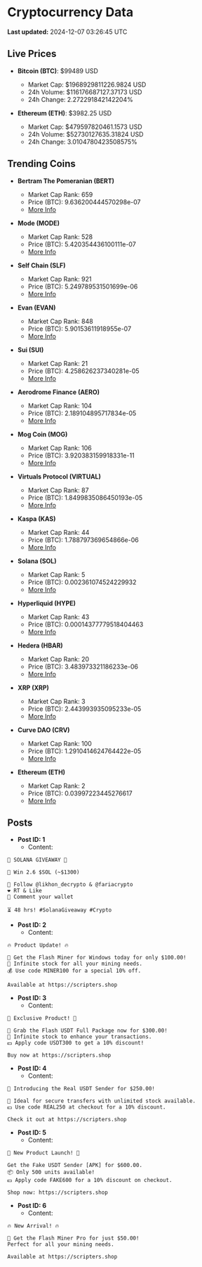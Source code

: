 # Cryptocurrency Data

**Last updated:** 2024-12-07 03:26:45 UTC

## Live Prices
- **Bitcoin (BTC)**: $99489 USD
  - Market Cap: $1968929811226.9824 USD
  - 24h Volume: $116176687127.37173 USD
  - 24h Change: 2.272291842142204%

- **Ethereum (ETH)**: $3982.25 USD
  - Market Cap: $479597820461.1573 USD
  - 24h Volume: $52730127635.31824 USD
  - 24h Change: 3.0104780423508575%

## Trending Coins
- **Bertram The Pomeranian (BERT)**
  - Market Cap Rank: 659
  - Price (BTC): 9.636200444570298e-07
  - [More Info](https://www.coingecko.com/en/coins/bertram-the-pomeranian)

- **Mode (MODE)**
  - Market Cap Rank: 528
  - Price (BTC): 5.420354436100111e-07
  - [More Info](https://www.coingecko.com/en/coins/mode)

- **Self Chain (SLF)**
  - Market Cap Rank: 921
  - Price (BTC): 5.249789531501699e-06
  - [More Info](https://www.coingecko.com/en/coins/self-chain)

- **Evan (EVAN)**
  - Market Cap Rank: 848
  - Price (BTC): 5.90153611918955e-07
  - [More Info](https://www.coingecko.com/en/coins/evan)

- **Sui (SUI)**
  - Market Cap Rank: 21
  - Price (BTC): 4.258626237340281e-05
  - [More Info](https://www.coingecko.com/en/coins/sui)

- **Aerodrome Finance (AERO)**
  - Market Cap Rank: 104
  - Price (BTC): 2.189104895717834e-05
  - [More Info](https://www.coingecko.com/en/coins/aerodrome-finance)

- **Mog Coin (MOG)**
  - Market Cap Rank: 106
  - Price (BTC): 3.920383159918331e-11
  - [More Info](https://www.coingecko.com/en/coins/mog-coin)

- **Virtuals Protocol (VIRTUAL)**
  - Market Cap Rank: 87
  - Price (BTC): 1.8499835086450193e-05
  - [More Info](https://www.coingecko.com/en/coins/virtual-protocol)

- **Kaspa (KAS)**
  - Market Cap Rank: 44
  - Price (BTC): 1.788797369654866e-06
  - [More Info](https://www.coingecko.com/en/coins/kaspa)

- **Solana (SOL)**
  - Market Cap Rank: 5
  - Price (BTC): 0.002361074524229932
  - [More Info](https://www.coingecko.com/en/coins/solana)

- **Hyperliquid (HYPE)**
  - Market Cap Rank: 43
  - Price (BTC): 0.00014377779518404463
  - [More Info](https://www.coingecko.com/en/coins/hyperliquid)

- **Hedera (HBAR)**
  - Market Cap Rank: 20
  - Price (BTC): 3.483973321186233e-06
  - [More Info](https://www.coingecko.com/en/coins/hedera)

- **XRP (XRP)**
  - Market Cap Rank: 3
  - Price (BTC): 2.443993935095233e-05
  - [More Info](https://www.coingecko.com/en/coins/xrp)

- **Curve DAO (CRV)**
  - Market Cap Rank: 100
  - Price (BTC): 1.2910414624764422e-05
  - [More Info](https://www.coingecko.com/en/coins/curve-dao-token)

- **Ethereum (ETH)**
  - Market Cap Rank: 2
  - Price (BTC): 0.03997223445276617
  - [More Info](https://www.coingecko.com/en/coins/ethereum)

## Posts
- **Post ID: 1**
  - Content:
```
🚀 SOLANA GIVEAWAY 🚀

🎁 Win 2.6 $SOL (~$1300)

🤝 Follow @likhon_decrypto & @fariacrypto
❤️ RT & Like
💬 Comment your wallet

⏳ 48 hrs! #SolanaGiveaway #Crypto
```

- **Post ID: 2**
  - Content:
```
🔥 Product Update! 🔥

🚀 Get the Flash Miner for Windows today for only $100.00!
🔋 Infinite stock for all your mining needs.
💰 Use code MINER100 for a special 10% off.

Available at https://scripters.shop
```

- **Post ID: 3**
  - Content:
```
🎁 Exclusive Product! 🎁

💸 Grab the Flash USDT Full Package now for $300.00!
🎉 Infinite stock to enhance your transactions.
💵 Apply code USDT300 to get a 10% discount!

Buy now at https://scripters.shop
```

- **Post ID: 4**
  - Content:
```
💎 Introducing the Real USDT Sender for $250.00!

💼 Ideal for secure transfers with unlimited stock available.
💵 Use code REAL250 at checkout for a 10% discount.

Check it out at https://scripters.shop
```

- **Post ID: 5**
  - Content:
```
🚀 New Product Launch! 🚀

Get the Fake USDT Sender [APK] for $600.00.
📦 Only 500 units available!
💵 Apply code FAKE600 for a 10% discount on checkout.

Shop now: https://scripters.shop
```

- **Post ID: 6**
  - Content:
```
🔥 New Arrival! 🔥

💸 Get the Flash Miner Pro for just $50.00!
Perfect for all your mining needs.

Available at https://scripters.shop
```

